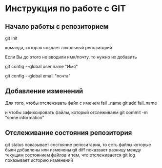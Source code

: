 # Инструкция по работе с GIT
## Начало работы с репозиторием
git init

команда, которая создает локальный репозиторий

Если Вы до этого не вводили имя/почту, то нужно их добавить

git config --global user.name "Имя"

git config --global email "почта"
## Добавление изменений
Для того, чтобы отслеживать файл с именем fail _name
git add fail_name

и чтобы зафиксировать файлы, который отслеживаем
git commit -m "some information"

## Отслеживание состояния репозитория

git status
показывает состояние репозитария, то есть файлы которые были добавлены или изменены
git diff
показвает разницу между текущим состоянием файлов и тем, что отслеживается
git log
показывает историю изменений


